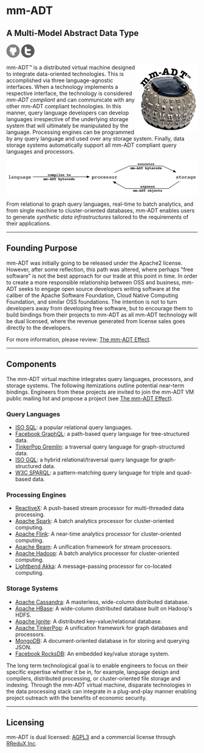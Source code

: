 # mm-ADT
## A Multi-Model Abstract Data Type

<a href="https://github.com/mm-adt"><img src="assets/images/github-icon.png" alt="GitHub" width="35" /></a>
<a href="http://twitter.com/_mmadt"><img src="assets/images/twitter-icon.png" alt="Twitter" width="35" /></a>

<img src="assets/images/mm-adt-logo.png" alt="mm-ADT" width="165" style="float:right;"/> mm-ADT&#8482; is a distributed virtual machine designed to integrate data-oriented technologies. This is accomplished via three language-agnostic interfaces. When a technology implements a respective interface, the technology is considered _mm-ADT compliant_ and can communicate with any other mm-ADT compliant technologies. In this manner, query language developers can develop languages irrespective of the underlying storage system that will ultimately be manipulated by the language. Processing engines can be programmed by any query language and used over any storage system. Finally, data storage systems automatically support all mm-ADT compliant query languages and processors.

<img src="assets/images/lang-proc-store.png" alt="mm-ADT Components" width="600" />

From relational to graph query languages, real-time to batch analytics, and from single machine to cluster-oriented databases, mm-ADT enables users to generate _synthetic data infrastructures_ tailored to the requirements of their applications.

---

## Founding Purpose

mm-ADT was initially going to be released under the Apache2 license. However, after some reflection, this path was altered, where perhaps "free software" is not the best  approach for our trade at this point in time. In order to create a more responsible relationship between OSS and business, mm-ADT seeks to engage open source developers writing software at the caliber of the Apache Software Foundation, Cloud Native Computing Foundation, and similar OSS foundations. The intention is not to turn developers away from developing free software, but to encourage them to build bindings from their projects to mm-ADT as all mm-ADT technology will be dual licensed, where the revenue generated from license sales goes directly to the developers. 

For more information, please review: <a href="model.html">The mm-ADT Effect</a>.

---

## Components

The mm-ADT virtual machine integrates query languages, processors, and storage systems. The following itemizations outline potential near-term bindings. Engineers from these projects are invited to join the mm-ADT VM public mailing list and propose a project (see <a href="model.html">The mm-ADT Effect</a>).

### Query Languages

* [ISO SQL](https://en.wikipedia.org/wiki/SQL): a popular relational query languages.
* [Facebook GraphQL](http://graphql.org/): a path-based query language for tree-structured data.
* [TinkerPop Gremlin](http://tinkerpop.apache.org/gremlin.html): a traversal query language for graph-structured data.
* [ISO GQL](http://www.gqlstandards.org/): a hybrid relational/traversal query language for graph-structured data.
* [W3C SPARQL](http://www.w3.org/TR/sparql11-query/): a pattern-matching query language for triple and quad-based data.

### Processing Engines

* [ReactiveX](http://reactivex.io/): A push-based stream processor for multi-threaded data processing.
* [Apache Spark](http://spark.apache.org): A batch analytics processor for cluster-oriented computing.
* [Apache Flink](http://flink.apache.org): A near-time analytics processor for cluster-oriented computing.
* [Apache Beam](http://beam.apache.org): A unification framework for stream processors.
* [Apache Hadoop](http://hadoop.apache.org): A batch analytics processor for cluster-oriented computing.
* [Lightbend Akka](http://akka.io): A message-passing processor for co-located computing.

### Storage Systems

* [Apache Cassandra](http://cassandra.apache.org): A masterless, wide-column distributed database.
* [Apache HBase](http://hbase.apache.org): A wide-column distributed database built on Hadoop's HDFS.
* [Apache Ignite](http://ignite.apache.org): A distributed key-value/relational database.
* [Apache TinkerPop](http://tinkerpop.apache.org): A unification framework for graph databases and processors.
* [MongoDB](https://www.mongodb.com/): A document-oriented database in for storing and querying JSON.
* [Facebook RocksDB](https://rocksdb.org/): An embedded key/value storage system.

The long term technological goal is to enable engineers to focus on their specific expertise whether it be in, for example, language design and compilers, distributed processing, or cluster-oriented file storage and indexing. Through the mm-ADT virtual machine, disparate technologies in the data processing stack can integrate in a plug-and-play manner enabling project outreach with the benefits of economic security.

---

## Licensing

mm-ADT is dual licensed: [AGPL3](https://www.gnu.org/licenses/agpl-3.0.txt) and a commercial license through [RReduX,Inc](http://rredux.com). 